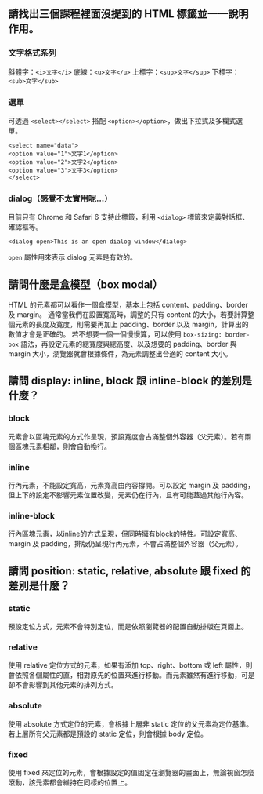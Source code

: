 ﻿## 請找出三個課程裡面沒提到的 HTML 標籤並一一說明作用。
### 文字格式系列
斜體字：`<i>文字</i>`
底線：`<u>文字</u>`
上標字：`<sup>文字</sup>`
下標字：`<sub>文字</sub>`
### 選單
可透過 `<select></select>` 搭配 `<option></option>`，做出下拉式及多欄式選單。
```htmlmixed
<select name="data">
<option value="1">文字1</option>
<option value="2">文字2</option>
<option value="3">文字3</option>
</select>
```
### dialog（感覺不太實用呢...）
目前只有 Chrome 和 Safari 6 支持此標籤，利用 `<dialog>` 標籤來定義對話框、確認框等。
```htmlmixed
<dialog open>This is an open dialog window</dialog>
```
`open` 屬性用來表示 dialog 元素是有效的。

## 請問什麼是盒模型（box modal）
HTML 的元素都可以看作一個盒模型，基本上包括 content、padding、border 及 margin。
通常當我們在設置寬高時，調整的只有 content 的大小，若要計算整個元素的長度及寬度，則需要再加上 padding、border 以及 margin，計算出的數值才會是正確的。
若不想要一個一個慢慢算，可以使用 `box-sizing: border-box` 語法，再設定元素的總寬度與總高度、以及想要的 padding、border 與 margin 大小，瀏覽器就會根據條件，為元素調整出合適的 content 大小。

## 請問 display: inline, block 跟 inline-block 的差別是什麼？
### block
元素會以區塊元素的方式作呈現，預設寬度會占滿整個外容器（父元素）。若有兩個區塊元素相鄰，則會自動換行。
### inline
行內元素，不能設定寬高，元素寬高由內容撐開。可以設定 margin 及 padding，但上下的設定不影響元素位置改變，元素仍在行內，且有可能蓋過其他行內容。
### inline-block
行內區塊元素，以inline的方式呈現，但同時擁有block的特性。可設定寬高、margin 及 padding，排版仍呈現行內元素，不會占滿整個外容器（父元素）。

## 請問 position: static, relative, absolute 跟 fixed 的差別是什麼？
### static
預設定位方式，元素不會特別定位，而是依照瀏覽器的配置自動排版在頁面上。
### relative
使用 relative 定位方式的元素，如果有添加 top、right、bottom 或 left 屬性，則會依照各個屬性的直，相對原先的位置來進行移動。而元素雖然有進行移動，可是卻不會影響到其他元素的排列方式。
### absolute
使用 absolute 方式定位的元素，會根據上層非 static 定位的父元素為定位基準。若上層所有父元素都是預設的 static 定位，則會根據 body 定位。
### fixed
使用 fixed 來定位的元素，會根據設定的值固定在瀏覽器的畫面上，無論視窗怎麼滾動，該元素都會維持在同樣的位置上。
